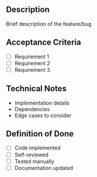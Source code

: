 ## Description
Brief description of the feature/bug

## Acceptance Criteria
- [ ] Requirement 1
- [ ] Requirement 2
- [ ] Requirement 3

## Technical Notes
- Implementation details
- Dependencies
- Edge cases to consider

## Definition of Done
- [ ] Code implemented
- [ ] Self-reviewed
- [ ] Tested manually
- [ ] Documentation updated
